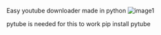 Easy youtube downloader made in python 
![image1](https://github.com/czaket/ytdownloader/assets/120086706/04a48eda-158a-4071-b4e8-6794fab18209)

pytube is needed for this to work 
pip install pytube
